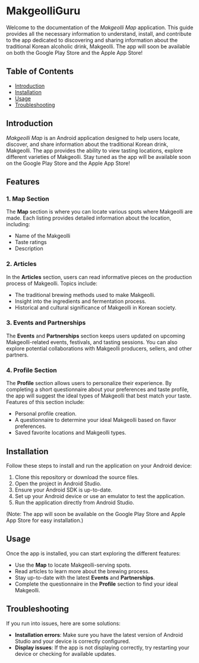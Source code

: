 
# MakgeolliGuru

Welcome to the documentation of the *Makgeolli Map* application. This guide provides all the necessary information to understand, install, and contribute to the app dedicated to discovering and sharing information about the traditional Korean alcoholic drink, Makgeolli. The app will soon be available on both the Google Play Store and the Apple App Store!

## Table of Contents

- [Introduction](docs/introduction.md)
- [Installation](docs/installation.md)
- [Usage](docs/usage.md)
- [Troubleshooting](docs/troubleshooting.md)

## Introduction

*Makgeolli Map* is an Android application designed to help users locate, discover, and share information about the traditional Korean drink, Makgeolli. The app provides the ability to view tasting locations, explore different varieties of Makgeolli. Stay tuned as the app will be available soon on the Google Play Store and the Apple App Store!

## Features

### 1. **Map Section**
The **Map** section is where you can locate various spots where Makgeolli are made. Each listing provides detailed information about the location, including:

- Name of the Makgeolli
- Taste ratings
- Description

### 2. **Articles**
In the **Articles** section, users can read informative pieces on the production process of Makgeolli. Topics include:

- The traditional brewing methods used to make Makgeolli.
- Insight into the ingredients and fermentation process.
- Historical and cultural significance of Makgeolli in Korean society.

### 3. **Events and Partnerships**
The **Events** and **Partnerships** section keeps users updated on upcoming Makgeolli-related events, festivals, and tasting sessions. You can also explore potential collaborations with Makgeolli producers, sellers, and other partners.

### 4. **Profile Section**
The **Profile** section allows users to personalize their experience. By completing a short questionnaire about your preferences and taste profile, the app will suggest the ideal types of Makgeolli that best match your taste. Features of this section include:

- Personal profile creation.
- A questionnaire to determine your ideal Makgeolli based on flavor preferences.
- Saved favorite locations and Makgeolli types.

## Installation

Follow these steps to install and run the application on your Android device:

1. Clone this repository or download the source files.
2. Open the project in Android Studio.
3. Ensure your Android SDK is up-to-date.
4. Set up your Android device or use an emulator to test the application.
5. Run the application directly from Android Studio.

(Note: The app will soon be available on the Google Play Store and Apple App Store for easy installation.)

## Usage

Once the app is installed, you can start exploring the different features:

- Use the **Map** to locate Makgeolli-serving spots.
- Read articles to learn more about the brewing process.
- Stay up-to-date with the latest **Events** and **Partnerships**.
- Complete the questionnaire in the **Profile** section to find your ideal Makgeolli.

## Troubleshooting

If you run into issues, here are some solutions:

- **Installation errors**: Make sure you have the latest version of Android Studio and your device is correctly configured.
- **Display issues**: If the app is not displaying correctly, try restarting your device or checking for available updates.
